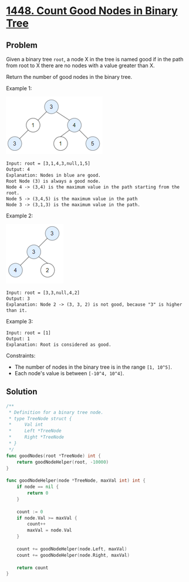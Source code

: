 # [1448. Count Good Nodes in Binary Tree](https://leetcode.com/problems/count-good-nodes-in-binary-tree/)

## Problem

Given a binary tree `root`, a node X in the tree is named good if in the path from root to X there are no nodes with a value greater than X.

Return the number of good nodes in the binary tree.

Example 1:

![alt text](image.png)

```
Input: root = [3,1,4,3,null,1,5]
Output: 4
Explanation: Nodes in blue are good.
Root Node (3) is always a good node.
Node 4 -> (3,4) is the maximum value in the path starting from the root.
Node 5 -> (3,4,5) is the maximum value in the path
Node 3 -> (3,1,3) is the maximum value in the path.
```

Example 2:

![alt text](image-1.png)

```
Input: root = [3,3,null,4,2]
Output: 3
Explanation: Node 2 -> (3, 3, 2) is not good, because "3" is higher than it.
```

Example 3:

```
Input: root = [1]
Output: 1
Explanation: Root is considered as good.
```

Constraints:

- The number of nodes in the binary tree is in the range `[1, 10^5]`.
- Each node's value is between `[-10^4, 10^4]`.


## Solution

```go
/**
 * Definition for a binary tree node.
 * type TreeNode struct {
 *     Val int
 *     Left *TreeNode
 *     Right *TreeNode
 * }
 */
func goodNodes(root *TreeNode) int {
    return goodNodeHelper(root, -10000)
}

func goodNodeHelper(node *TreeNode, maxVal int) int {
    if node == nil {
        return 0
    }

    count := 0
    if node.Val >= maxVal {
        count++
        maxVal = node.Val
    }

    count += goodNodeHelper(node.Left, maxVal)
    count += goodNodeHelper(node.Right, maxVal)

    return count
}
```
